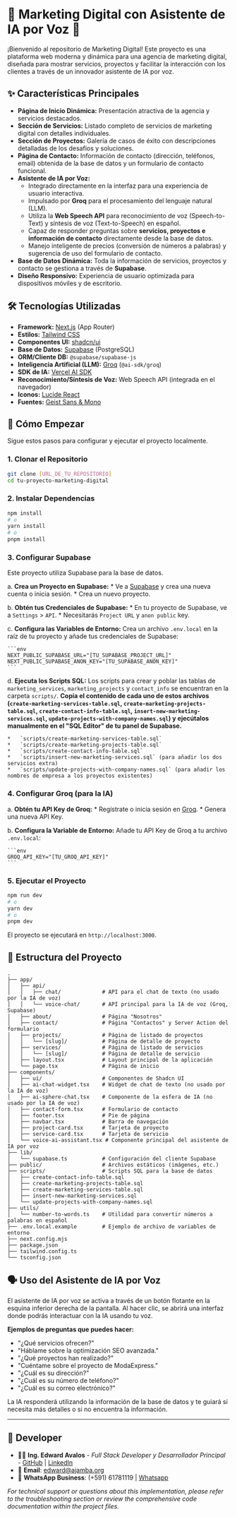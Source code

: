 # 🚀 Marketing Digital con Asistente de IA por Voz 🚀

¡Bienvenido al repositorio de Marketing Digital! Este proyecto es una plataforma web moderna y dinámica para una agencia de marketing digital, diseñada para mostrar servicios, proyectos y facilitar la interacción con los clientes a través de un innovador asistente de IA por voz.

## ✨ Características Principales

*   **Página de Inicio Dinámica:** Presentación atractiva de la agencia y servicios destacados.
*   **Sección de Servicios:** Listado completo de servicios de marketing digital con detalles individuales.
*   **Sección de Proyectos:** Galería de casos de éxito con descripciones detalladas de los desafíos y soluciones.
*   **Página de Contacto:** Información de contacto (dirección, teléfonos, email) obtenida de la base de datos y un formulario de contacto funcional.
*   **Asistente de IA por Voz:**
    *   Integrado directamente en la interfaz para una experiencia de usuario interactiva.
    *   Impulsado por **Groq** para el procesamiento del lenguaje natural (LLM).
    *   Utiliza la **Web Speech API** para reconocimiento de voz (Speech-to-Text) y síntesis de voz (Text-to-Speech) en español.
    *   Capaz de responder preguntas sobre **servicios, proyectos e información de contacto** directamente desde la base de datos.
    *   Manejo inteligente de precios (conversión de números a palabras) y sugerencia de uso del formulario de contacto.
*   **Base de Datos Dinámica:** Toda la información de servicios, proyectos y contacto se gestiona a través de **Supabase**.
*   **Diseño Responsivo:** Experiencia de usuario optimizada para dispositivos móviles y de escritorio.

## 🛠️ Tecnologías Utilizadas

*   **Framework:** [Next.js](https://nextjs.org/) (App Router)
*   **Estilos:** [Tailwind CSS](https://tailwindcss.com/)
*   **Componentes UI:** [shadcn/ui](https://ui.shadcn.com/)
*   **Base de Datos:** [Supabase](https://supabase.com/) (PostgreSQL)
*   **ORM/Cliente DB:** `@supabase/supabase-js`
*   **Inteligencia Artificial (LLM):** [Groq](https://groq.com/) (`@ai-sdk/groq`)
*   **SDK de IA:** [Vercel AI SDK](https://sdk.vercel.ai/)
*   **Reconocimiento/Síntesis de Voz:** Web Speech API (integrada en el navegador)
*   **Iconos:** [Lucide React](https://lucide.dev/icons/)
*   **Fuentes:** [Geist Sans & Mono](https://vercel.com/font)

## 🚀 Cómo Empezar

Sigue estos pasos para configurar y ejecutar el proyecto localmente.

### 1. Clonar el Repositorio

```bash
git clone [URL_DE_TU_REPOSITORIO]
cd tu-proyecto-marketing-digital
```

### 2. Instalar Dependencias

```bash
npm install
# o
yarn install
# o
pnpm install
```

### 3. Configurar Supabase

Este proyecto utiliza Supabase para la base de datos.

a.  **Crea un Proyecto en Supabase:**
    *   Ve a [Supabase](https://supabase.com/) y crea una nueva cuenta o inicia sesión.
    *   Crea un nuevo proyecto.

b.  **Obtén tus Credenciales de Supabase:**
    *   En tu proyecto de Supabase, ve a `Settings` > `API`.
    *   Necesitarás `Project URL` y `anon public` key.

c.  **Configura las Variables de Entorno:**
    Crea un archivo `.env.local` en la raíz de tu proyecto y añade tus credenciales de Supabase:

    ```env
    NEXT_PUBLIC_SUPABASE_URL="[TU_SUPABASE_PROJECT_URL]"
    NEXT_PUBLIC_SUPABASE_ANON_KEY="[TU_SUPABASE_ANON_KEY]"
    ```

d.  **Ejecuta los Scripts SQL:**
    Los scripts para crear y poblar las tablas de `marketing_services`, `marketing_projects` y `contact_info` se encuentran en la carpeta `scripts/`.
    **Copia el contenido de cada uno de estos archivos (`create-marketing-services-table.sql`, `create-marketing-projects-table.sql`, `create-contact-info-table.sql`, `insert-new-marketing-services.sql`, `update-projects-with-company-names.sql`) y ejecútalos manualmente en el "SQL Editor" de tu panel de Supabase.**

    *   `scripts/create-marketing-services-table.sql`
    *   `scripts/create-marketing-projects-table.sql`
    *   `scripts/create-contact-info-table.sql`
    *   `scripts/insert-new-marketing-services.sql` (para añadir los dos servicios extra)
    *   `scripts/update-projects-with-company-names.sql` (para añadir los nombres de empresa a los proyectos existentes)

### 4. Configurar Groq (para la IA)

a.  **Obtén tu API Key de Groq:**
    *   Regístrate o inicia sesión en [Groq](https://groq.com/).
    *   Genera una nueva API Key.

b.  **Configura la Variable de Entorno:**
    Añade tu API Key de Groq a tu archivo `.env.local`:

    ```env
    GROQ_API_KEY="[TU_GROQ_API_KEY]"
    ```

### 5. Ejecutar el Proyecto

```bash
npm run dev
# o
yarn dev
# o
pnpm dev
```

El proyecto se ejecutará en `http://localhost:3000`.

## 📂 Estructura del Proyecto

```
.
├── app/
│   ├── api/
│   │   ├── chat/             # API para el chat de texto (no usado por la IA de voz)
│   │   └── voice-chat/       # API principal para la IA de voz (Groq, Supabase)
│   ├── about/                # Página "Nosotros"
│   ├── contact/              # Página "Contactos" y Server Action del formulario
│   ├── projects/             # Página de listado de proyectos
│   │   └── [slug]/           # Página de detalle de proyecto
│   ├── services/             # Página de listado de servicios
│   │   └── [slug]/           # Página de detalle de servicio
│   ├── layout.tsx            # Layout principal de la aplicación
│   └── page.tsx              # Página de inicio
├── components/
│   ├── ui/                   # Componentes de Shadcn UI
│   ├── ai-chat-widget.tsx    # Widget de chat de texto (no usado por la IA de voz)
│   ├── ai-sphere-chat.tsx    # Componente de la esfera de IA (no usado por la IA de voz)
│   ├── contact-form.tsx      # Formulario de contacto
│   ├── footer.tsx            # Pie de página
│   ├── navbar.tsx            # Barra de navegación
│   ├── project-card.tsx      # Tarjeta de proyecto
│   ├── service-card.tsx      # Tarjeta de servicio
│   └── voice-ai-assistant.tsx # Componente principal del asistente de IA por voz
├── lib/
│   └── supabase.ts           # Configuración del cliente Supabase
├── public/                   # Archivos estáticos (imágenes, etc.)
├── scripts/                  # Scripts SQL para la base de datos
│   ├── create-contact-info-table.sql
│   ├── create-marketing-projects-table.sql
│   ├── create-marketing-services-table.sql
│   ├── insert-new-marketing-services.sql
│   └── update-projects-with-company-names.sql
├── utils/
│   └── number-to-words.ts    # Utilidad para convertir números a palabras en español
├── .env.local.example        # Ejemplo de archivo de variables de entorno
├── next.config.mjs
├── package.json
├── tailwind.config.ts
└── tsconfig.json
```

## 🗣️ Uso del Asistente de IA por Voz

El asistente de IA por voz se activa a través de un botón flotante en la esquina inferior derecha de la pantalla. Al hacer clic, se abrirá una interfaz donde podrás interactuar con la IA usando tu voz.

**Ejemplos de preguntas que puedes hacer:**

*   "¿Qué servicios ofrecen?"
*   "Háblame sobre la optimización SEO avanzada."
*   "¿Qué proyectos han realizado?"
*   "Cuéntame sobre el proyecto de ModaExpress."
*   "¿Cuál es su dirección?"
*   "¿Cuál es su número de teléfono?"
*   "¿Cuál es su correo electrónico?"

La IA responderá utilizando la información de la base de datos y te guiará si necesita más detalles o si no encuentra la información.

---

## 🔣 Developer   

- 👨‍💻 **Ing. Edward Avalos** - *Full Stack Developer y Desarrollador Principal* - [GitHub](https://github.com/kirusiya/) | [LinkedIn](https://www.linkedin.com/in/edward-avalos-severiche/)
- 📧 **Email**: edward@ajamba.org
- 📱 **WhatsApp Business**: (+591) 61781119 | [Whatsapp](https://wa.me/59161781119)



*For technical support or questions about this implementation, please refer to the troubleshooting section or review the comprehensive code documentation within the project files.*
